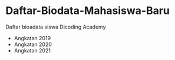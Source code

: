 Daftar-Biodata-Mahasiswa-Baru
==
Daftar bioadata siswa Dicoding Academy
- Angkatan 2019
- Angkatan 2020
- Angkatan 2021
